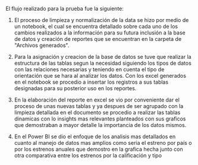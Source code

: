 El flujo realizado para la prueba fue la siguiente:

1. El proceso de limpieza y normalización de la data se hizo por medio de un notebook,
   el cual se encuentra detallado sobre cada uno de los cambios realizados a la información
   para su futura inclusión a la base de datos y creación de reportes que se encuentran en 
   la carpeta de "Archivos generados".

2. Para la asignación y creacion de la base de datos se tuve que realizar la estructura de las
   tablas segun la necesidad siguiendo los tipos de datos con las relaciones necesarias y teniendo 
   en cuenta el tipo de orientación que se hara al analizar los datos. Con los excel generados 
   en el notebook se procedio a insertar los registros a sus tablas designadas para su 
   posterior uso en los reportes.   

3. En la elaboración del reporte en excel se vio por conveniente dar el proceso de unas nuevas
   tablas y ya despues de ser agrupado con la limpieza detallada en el documento se procedio a realizar
   las tablas dinamicas con lo insights mas relevantes planteados con sus graficos que demostraban a 
   mayor detalle la importancia de los datos mismos.

4. En el Power BI se dio el enfoque de los analisis mas detallados en cuanto al manejo de datos 
   mas amplios como seria el estreno por país o por los estrenos anuales que demostro en la
   grafica hecha junto con otra comparativa entre los estrenos por la calificación y tipo